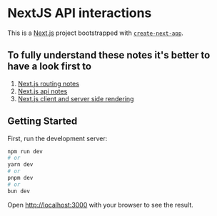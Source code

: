 # NextJS API interactions

This is a [Next.js](https://nextjs.org) project bootstrapped with [`create-next-app`](https://nextjs.org/docs/app/api-reference/cli/create-next-app).

## To fully understand these notes it's better to have a look first to

1. [Next.js routing notes](https://github.com/Raffaele/next-js-routing-notes)
2. [Next.js api notes](https://github.com/Raffaele/next-js-api-notes)
3. [Next.js client and server side rendering](https://github.com/Raffaele/next-js-server-client-side-rendering)

## Getting Started

First, run the development server:

```bash
npm run dev
# or
yarn dev
# or
pnpm dev
# or
bun dev
```

Open [http://localhost:3000](http://localhost:3000) with your browser to see the result.
